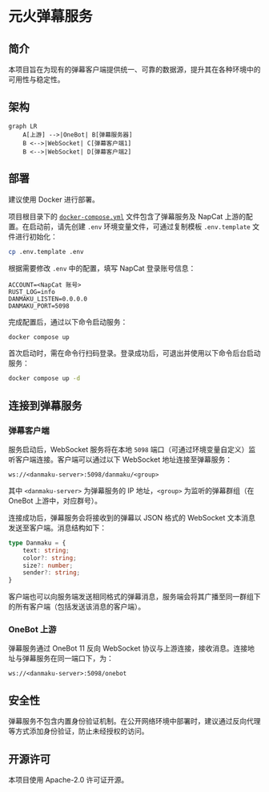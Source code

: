 # 元火弹幕服务

## 简介

本项目旨在为现有的弹幕客户端提供统一、可靠的数据源，提升其在各种环境中的可用性与稳定性。

## 架构

```mermaid
graph LR
    A[上游] -->|OneBot| B[弹幕服务器]
    B <-->|WebSocket| C[弹幕客户端1]
    B <-->|WebSocket| D[弹幕客户端2]
```

## 部署

建议使用 Docker 进行部署。

项目根目录下的 [`docker-compose.yml`](./docker-compose.yml) 文件包含了弹幕服务及 NapCat 上游的配置。在启动前，请先创建 `.env` 环境变量文件，可通过复制模板 `.env.template` 文件进行初始化：

```bash
cp .env.template .env
```

根据需要修改 `.env` 中的配置，填写 NapCat 登录账号信息：

```env
ACCOUNT=<NapCat 账号>
RUST_LOG=info
DANMAKU_LISTEN=0.0.0.0
DANMAKU_PORT=5098
```

完成配置后，通过以下命令启动服务：

```bash
docker compose up
```

首次启动时，需在命令行扫码登录。登录成功后，可退出并使用以下命令后台启动服务：

```bash
docker compose up -d
```

## 连接到弹幕服务

### 弹幕客户端

服务启动后，WebSocket 服务将在本地 `5098` 端口（可通过环境变量自定义）监听客户端连接。客户端可以通过以下 WebSocket 地址连接至弹幕服务：

```
ws://<danmaku-server>:5098/danmaku/<group>
```

其中 `<danmaku-server>` 为弹幕服务的 IP 地址，`<group>` 为监听的弹幕群组（在 OneBot 上游中，对应群号）。

连接成功后，弹幕服务会将接收到的弹幕以 JSON 格式的 WebSocket 文本消息发送至客户端。消息结构如下：

```typescript
type Danmaku = {
    text: string;
    color?: string;
    size?: number;
    sender?: string;
}
```

客户端也可以向服务端发送相同格式的弹幕消息，服务端会将其广播至同一群组下的所有客户端（包括发送该消息的客户端）。

### OneBot 上游

弹幕服务通过 OneBot 11 反向 WebSocket 协议与上游连接，接收消息。连接地址与弹幕服务在同一端口下，为：

```
ws://<danmaku-server>:5098/onebot
```

## 安全性

弹幕服务不包含内置身份验证机制。在公开网络环境中部署时，建议通过反向代理等方式添加身份验证，防止未经授权的访问。

## 开源许可

本项目使用 Apache-2.0 许可证开源。
